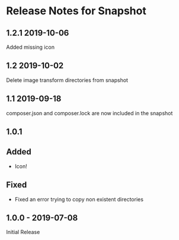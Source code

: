 # Release Notes for Snapshot

## 1.2.1 2019-10-06

Added missing icon

## 1.2 2019-10-02

Delete image transform directories from snapshot

## 1.1 2019-09-18

composer.json and composer.lock are now included in the snapshot

## 1.0.1

## Added

* Icon!

## Fixed

* Fixed an error trying to copy non existent directories

## 1.0.0 - 2019-07-08

Initial Release
